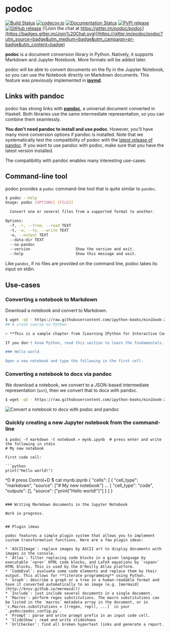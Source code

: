 # podoc

[![Build Status](https://img.shields.io/travis/podoc/podoc.svg)](https://travis-ci.org/podoc/podoc)
[![codecov.io](https://img.shields.io/codecov/c/github/podoc/podoc.svg)](http://codecov.io/github/podoc/podoc?branch=master)
[![Documentation Status](https://readthedocs.org/projects/podoc/badge/?version=latest)](https://readthedocs.org/projects/podoc/?badge=latest)
[![PyPI release](https://img.shields.io/pypi/v/podoc.svg)](https://pypi.python.org/pypi/podoc)
[![GitHub release](https://img.shields.io/github/release/podoc/podoc.svg)](https://github.com/podoc/podoc/releases/latest)
[![Join the chat at https://gitter.im/podoc/podoc](https://badges.gitter.im/Join%20Chat.svg)](https://gitter.im/podoc/podoc?utm_source=badge&utm_medium=badge&utm_campaign=pr-badge&utm_content=badge)

**podoc** is a document conversion library in Python. Natively, it supports Markdown and Jupyter Notebook. More formats will be added later.

podoc will be able to convert documents on the fly in the Jupyter Notebook, so you can use the Notebook directly on Markdown documents. This feature was previously implemented in [**ipymd**](https://github.com/rossant/ipymd).


## Links with pandoc

podoc has strong links with [**pandoc**](http://pandoc.org/), a universal document converted in Haskell. Both libraries use the same intermediate representation, so you can combine them seamlessly.

**You don't need pandoc to install and use podoc**. However, you'll have many more conversion options if pandoc is installed. Note that we systematically test the compatibility of podoc with the [latest release of pandoc](https://github.com/jgm/pandoc/releases/latest). If you want to use pandoc with podoc, make sure that you have the latest version installed.

The compatibility with pandoc enables many interesting use-cases.


## Command-line tool

podoc provides a `podoc` command-line tool that is quite similar to `pandoc`.

```bash
$ podoc --help
Usage: podoc [OPTIONS] [FILES]

  Convert one or several files from a supported format to another.

Options:
  -f, -r, --from, --read TEXT
  -t, -w, --to, --write TEXT
  -o, --output TEXT
  --data-dir TEXT
  --no-pandoc
  --version                    Show the version and exit.
  --help                       Show this message and exit.
```

Like `pandoc`, if no files are provided on the command line, podoc takes its input on stdin.


## Use-cases

### Converting a notebook to Markdown

Download a notebook and convert to Markdown.

```bash
$ wget -qO - https://raw.githubusercontent.com/ipython-books/minibook-2nd-code/master/chapter1/14-python.ipynb | podoc -f notebook -t markdown | head
## A crash course on Python

> **This is a sample chapter from [Learning IPython for Interactive Computing and Data Visualization, second edition](http://ipython-books.github.io/minibook/).**

If you don't know Python, read this section to learn the fundamentals. Python is a very accessible language and is even taught to school children. If you have ever programmed, it will only take you a few minutes to learn the basics.

### Hello world

Open a new notebook and type the following in the first cell:
```

### Converting a notebook to docx via pandoc

We download a notebook, we convert to a JSON-based intermediate representation (`ast`), then we convert that to docx with pandoc.

```bash
$ wget -qO - https://raw.githubusercontent.com/ipython-books/minibook-2nd-code/master/chapter1/14-python.ipynb | podoc -f notebook -t ast | pandoc -f json -t docx -o file.docx
```

![Convert a notebook to docx with podoc and pandoc](https://cloud.githubusercontent.com/assets/1942359/14082367/e2d3194e-f50f-11e5-997c-9da04b3cdf50.png)


### Quickly creating a new Jupyter notebook from the command-line

```
$ podoc -f markdown -t notebook > mynb.ipynb  # press enter and write the following in stdin
# My new notebook

First code cell:

```python
print("Hello world!")
```
^D  # press Control+D
$ cat mynb.ipynb
{
 "cells": [
  {
   "cell_type": "markdown",
   "source": ["# My new notebook"]
   ...
  {
   "cell_type": "code",
   "outputs": [],
   "source": ["print(\"Hello world!\")"]
  }
 ]
}
```

### Writing Markdown documents in the Jupyter Notebook

Work in progress.


## Plugin ideas

podoc features a simple plugin system that allows you to implement custom transformation functions. Here are a few plugin ideas:

* `ASCIIImage`: replace images by ASCII art to display documents with images in the console.
* `Atlas`: filter replacing code blocks in a given language by executable `<pre>` HTML code blocks, and LaTeX equations by `<span>` HTML blocks. This is used by the O'Reilly Atlas platform.
* `CodeEval`: evaluate some code elements and replace them by their output. This allows for **literate programming** using Python.
* `Graph`: describe a graph or a tree in a human-readable format and have it converted automatically to an image (e.g. [mermaid](http://knsv.github.io/mermaid/))
* `Include`: just include several documents in a single document.
* `Macros`: perform regex substitutions. The macro substitutions can be listed in the `macros` metadata array in the document, or in `c.Macros.substitutions = [(regex, repl), ...]` in your `.podoc/podoc_config.py`.
* `Prompt`: parse and write prompt prefix in an input code cell.
* `SlideShow`: read and write slideshows
* `UrlChecker`: find all broken hypertext links and generate a report.

